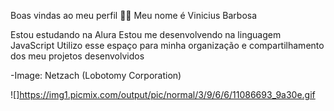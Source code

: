 Boas vindas ao meu perfil 💙💙
Meu nome é Vinicius Barbosa

Estou estudando na Alura
Estou me desenvolvendo na linguagem JavaScript
Utilizo esse espaço para minha organização e compartilhamento dos meu projetos desenvolvidos

-Image: Netzach (Lobotomy Corporation)

![]https://img1.picmix.com/output/pic/normal/3/9/6/6/11086693_9a30e.gif

<!--
**Vinizi-Edir3A/Vinizi-Edir3A** is a ✨ _special_ ✨ repository because its `README.md` (this file) appears on your GitHub profile.

Here are some ideas to get you started:

- 🔭 I’m currently working on ...
- 🌱 I’m currently learning ...
- 👯 I’m looking to collaborate on ...
- 🤔 I’m looking for help with ...
- 💬 Ask me about ...
- 📫 How to reach me: ...
- 😄 Pronouns: ...
- ⚡ Fun fact: ...
-->
